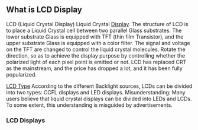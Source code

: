 ## What is LCD Display

LCD (Liquid Crystal Display) Liquid Crystal [Display](https://www.slw-ele.com/). The structure of LCD is to place a Liquid Crystal cell between two parallel Glass substrates. The lower substrate Glass is equipped with TFT (thin film Transistor), and the upper substrate Glass is equipped with a color filter. The signal and voltage on the TFT are changed to control the liquid crystal molecules. Rotate the direction, so as to achieve the display purpose by controlling whether the polarized light of each pixel point is emitted or not. LCD has replaced CRT as the mainstream, and the price has dropped a lot, and it has been fully popularized.

[LCD Type](https://www.shunlongwei.com/)
According to the different Backlight sources, LCDs can be divided into two types: CCFL displays and LED displays.
Misunderstanding:
Many users believe that liquid crystal displays can be divided into LEDs and LCDs. To some extent, this understanding is misguided by advertisements.


### LCD Displays


